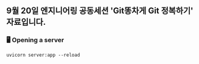 ## 9월 20일 엔지니어링 공동세션 'Git똥차게 Git 정복하기' 자료입니다.

### 🖥️ Opening a server
```
uvicorn server:app --reload
```
